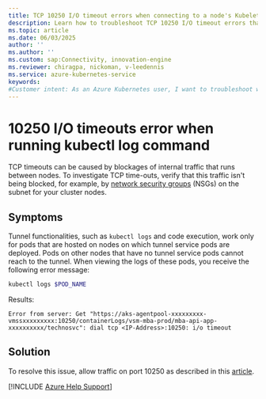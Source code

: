 ```yaml
---
title: TCP 10250 I/O timeout errors when connecting to a node's Kubelet for log retrieval
description: Learn how to troubleshoot TCP 10250 I/O timeout errors that occur when retrieving kubectl logs from a pod in an Azure Kubernetes Service (AKS) cluster.
ms.topic: article
ms.date: 06/03/2025
author: ''
ms.author: ''
ms.custom: sap:Connectivity, innovation-engine
ms.reviewer: chiragpa, nickoman, v-leedennis
ms.service: azure-kubernetes-service
keywords:
#Customer intent: As an Azure Kubernetes user, I want to troubleshoot why I'm receiving TCP timeouts (such as 'dial tcp <Node_IP>:10250: i/o timeout') so that I can use my Azure Kubernetes Service (AKS) cluster successfully.
---
```


# 10250 I/O timeouts error when running kubectl log command

TCP timeouts can be caused by blockages of internal traffic that runs between nodes. To investigate TCP time-outs, verify that this traffic isn't being blocked, for example, by [network security groups](/azure/aks/concepts-security#azure-network-security-groups) (NSGs) on the subnet for your cluster nodes.

## Symptoms

Tunnel functionalities, such as `kubectl logs` and code execution, work only for pods that are hosted on nodes on which tunnel service pods are deployed. Pods on other nodes that have no tunnel service pods cannot reach to the tunnel. When viewing the logs of these pods, you receive the following error message:

```bash
kubectl logs $POD_NAME
```

Results:

<!-- expected_similarity=0.3 -->

```output
Error from server: Get "https://aks-agentpool-xxxxxxxxx-vmssxxxxxxxxx:10250/containerLogs/vsm-mba-prod/mba-api-app-xxxxxxxxxx/technosvc": dial tcp <IP-Address>:10250: i/o timeout
```

## Solution

To resolve this issue, allow traffic on port 10250 as described in this [article](tunnel-connectivity-issues.md).

[!INCLUDE [Azure Help Support](../../../includes/azure-help-support.md)]
